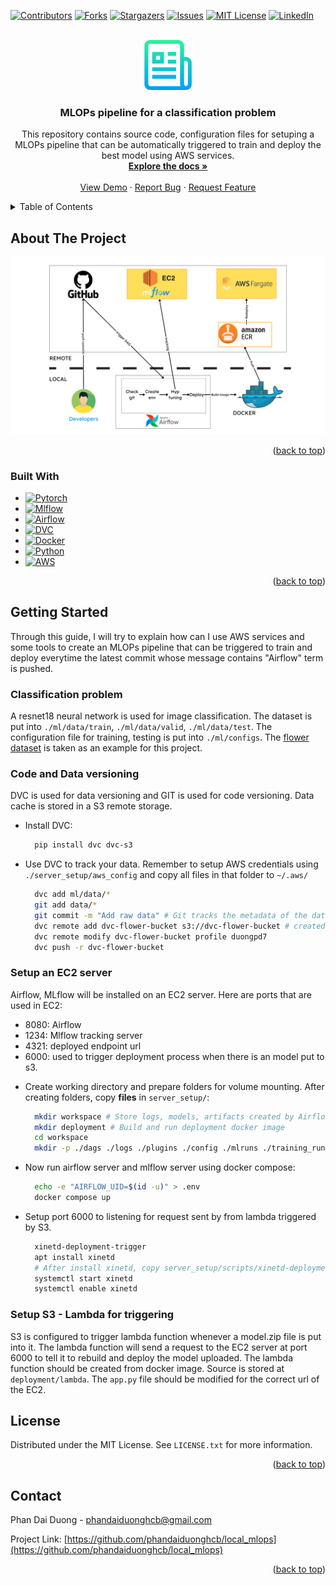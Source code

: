 <!-- Improved compatibility of back to top link: See: https://github.com/othneildrew/Best-README-Template/pull/73 -->
<a name="readme-top"></a>
<!--
*** Thanks for checking out the Best-README-Template. If you have a suggestion
*** that would make this better, please fork the repo and create a pull request
*** or simply open an issue with the tag "enhancement".
*** Don't forget to give the project a star!
*** Thanks again! Now go create something AMAZING! :D
-->



<!-- PROJECT SHIELDS -->
<!--
*** I'm using markdown "reference style" links for readability.
*** Reference links are enclosed in brackets [ ] instead of parentheses ( ).
*** See the bottom of this document for the declaration of the reference variables
*** for contributors-url, forks-url, etc. This is an optional, concise syntax you may use.
*** https://www.markdownguide.org/basic-syntax/#reference-style-links
-->
[![Contributors][contributors-shield]][contributors-url]
[![Forks][forks-shield]][forks-url]
[![Stargazers][stars-shield]][stars-url]
[![Issues][issues-shield]][issues-url]
[![MIT License][license-shield]][license-url]
[![LinkedIn][linkedin-shield]][linkedin-url]



<!-- PROJECT LOGO -->
<br />
<div align="center">
  <a href="https://github.com/phandaiduonghcb/local_mlops">
    <img src="images/logo.png" alt="Logo" width="80" height="80">
  </a>

<h3 align="center">MLOPs pipeline for a classification problem</h3>

  <p align="center">
    This repository contains source code, configuration files for setuping a MLOPs pipeline that can be automatically triggered to train and deploy the best model using AWS services.
    <br />
    <a href="https://github.com/phandaiduonghcb/local_mlops"><strong>Explore the docs »</strong></a>
    <br />
    <br />
    <a href="https://github.com/phandaiduonghcb/local_mlops">View Demo</a>
    ·
    <a href="https://github.com/phandaiduonghcb/local_mlops/issues">Report Bug</a>
    ·
    <a href="https://github.com/phandaiduonghcb/local_mlops/issues">Request Feature</a>
  </p>
</div>



<!-- TABLE OF CONTENTS -->
<details>
  <summary>Table of Contents</summary>
  <ol>
    <li>
      <a href="#about-the-project">About The Project</a>
      <ul>
        <li><a href="#built-with">Built With</a></li>
      </ul>
    </li>
    <li>
      <a href="#getting-started">Getting Started</a>
      <ul>
        <li><a href="#prerequisites">Prerequisites</a></li>
        <li><a href="#installation">Installation</a></li>
      </ul>
    </li>
    <li><a href="#usage">Usage</a></li>
    <li><a href="#roadmap">Roadmap</a></li>
    <li><a href="#contributing">Contributing</a></li>
    <li><a href="#license">License</a></li>
    <li><a href="#contact">Contact</a></li>
    <li><a href="#acknowledgments">Acknowledgments</a></li>
  </ol>
</details>



<!-- ABOUT THE PROJECT -->
## About The Project

[![Product Name Screen Shot][product-screenshot]](https://example.com)

<p align="right">(<a href="#readme-top">back to top</a>)</p>



### Built With

* [![Pytorch][Pytorch]][Pytorch-url]
* [![Mlflow][Mlflow]][Mlflow-url]
* [![Airflow][Airflow]][Airflow-url]
* [![DVC][DVC]][DVC-url]
* [![Docker][Docker]][Docker-url]
* [![Python][Python]][Python-url]
* [![AWS][AWS]][AWS-url]

<p align="right">(<a href="#readme-top">back to top</a>)</p>



<!-- GETTING STARTED -->
## Getting Started

Through this guide, I will try to explain how can I use AWS services and some tools to create an MLOPs pipeline that can be triggered to train and deploy everytime the latest commit whose message contains "Airflow" term is pushed.
### Classification problem
A resnet18 neural network is used for image classification. The dataset is put into `./ml/data/train`, `./ml/data/valid`, `./ml/data/test`.
The configuration file for training, testing is put into `./ml/configs`.
The [flower dataset](https://public.roboflow.com/classification/flowers_classification/2) is taken as an example for this project.

### Code and Data versioning

DVC is used for data versioning and GIT is used for code versioning. Data cache is stored in a S3 remote storage.

* Install DVC:
  ```sh
    pip install dvc dvc-s3
  ```


* Use DVC to track your data. Remember to setup AWS credentials using `./server_setup/aws_config` and copy all files in that folder to `~/.aws/`
  ```sh
    dvc add ml/data/*
    git add data/*
    git commit -m "Add raw data" # Git tracks the metadata of the dataset
    dvc remote add dvc-flower-bucket s3://dvc-flower-bucket # created s3 bucket for storing data cache
    dvc remote modify dvc-flower-bucket profile duongpd7
    dvc push -r dvc-flower-bucket
  ```

### Setup an EC2 server
Airflow, MLflow will be installed on an EC2 server.
Here are ports that are used in EC2:
- 8080: Airflow
- 1234: Mlflow tracking server
- 4321: deployed endpoint url
- 6000: used to trigger deployment process when there is an model put to s3.
* Create working directory and prepare folders for volume mounting. After creating folders, copy **files** in `server_setup/`:
  ```sh
    mkdir workspace # Store logs, models, artifacts created by Airflow and Mlflow
    mkdir deployment # Build and run deployment docker image
    cd workspace
    mkdir -p ./dags ./logs ./plugins ./config ./mlruns ./training_runs # Have to create manually to avoid permission issue.
  ```
* Now run airflow server and mlflow server using docker compose:
  ```sh
    echo -e "AIRFLOW_UID=$(id -u)" > .env
    docker compose up
  ```

* Setup port 6000 to listening for request sent by from lambda triggered by S3.
  ```sh
    xinetd-deployment-trigger
    apt install xinetd
    # After install xinetd, copy server_setup/scripts/xinetd-deployment-trigger to /etc/xinetd.d/ and modify the its "server" path to server_setup/scripts/trigger-deployment.sh placed on EC2.
    systemctl start xinetd
    systemctl enable xinetd

  ```
### Setup S3 - Lambda for triggering
S3 is configured to trigger lambda function whenever a model.zip file is put into it. The lambda function will send a request to the EC2 server at port 6000 to tell it to rebuild and deploy the model uploaded.
The lambda function should be created from docker image. Source is stored at `deployment/lambda`. The `app.py` file should be modified for the correct url of the EC2.

<!-- LICENSE -->
## License

Distributed under the MIT License. See `LICENSE.txt` for more information.

<p align="right">(<a href="#readme-top">back to top</a>)</p>



<!-- CONTACT -->
## Contact

Phan Dai Duong - phandaiduonghcb@gmail.com

Project Link: [https://github.com/phandaiduonghcb/local_mlops](https://github.com/phandaiduonghcb/local_mlops)

<p align="right">(<a href="#readme-top">back to top</a>)</p>



<!-- ACKNOWLEDGMENTS -->
<!-- ## Acknowledgments

* []()
* []()
* []() -->

<!-- <p align="right">(<a href="#readme-top">back to top</a>)</p> -->



<!-- MARKDOWN LINKS & IMAGES -->
<!-- https://www.markdownguide.org/basic-syntax/#reference-style-links -->
[contributors-shield]: https://img.shields.io/github/contributors/phandaiduonghcb/local_mlops.svg?style=for-the-badge
[contributors-url]: https://github.com/phandaiduonghcb/local_mlops/graphs/contributors
[forks-shield]: https://img.shields.io/github/forks/phandaiduonghcb/local_mlops.svg?style=for-the-badge
[forks-url]: https://github.com/phandaiduonghcb/local_mlops/network/members
[stars-shield]: https://img.shields.io/github/stars/phandaiduonghcb/local_mlops.svg?style=for-the-badge
[stars-url]: https://github.com/phandaiduonghcb/local_mlops/stargazers
[issues-shield]: https://img.shields.io/github/issues/phandaiduonghcb/local_mlops.svg?style=for-the-badge
[issues-url]: https://github.com/phandaiduonghcb/local_mlops/issues
[license-shield]: https://img.shields.io/github/license/phandaiduonghcb/local_mlops.svg?style=for-the-badge
[license-url]: https://github.com/phandaiduonghcb/local_mlops/blob/master/LICENSE.txt
[linkedin-shield]: https://img.shields.io/badge/-LinkedIn-black.svg?style=for-the-badge&logo=linkedin&colorB=555
[linkedin-url]: https://linkedin.com/in/phandaiduonghcb
[product-screenshot]: images/screenshot.png
[Pytorch]: https://img.shields.io/badge/Pytorch-000000?style=for-the-badge&logo=Pytorchdotjs&logoColor=white
[Pytorch-url]: https://pytorch.org/
[Mlflow]: https://img.shields.io/badge/Mlflow-20232A?style=for-the-badge&logo=Mlflow&logoColor=61DAFB
[Mlflow-url]: https://mlflow.org/
[Airflow]: https://img.shields.io/badge/Airflow-35495E?style=for-the-badge&logo=Airflowdotjs&logoColor=4FC08D
[Airflow-url]: https://airflow.apache.org/
[DVC]: https://img.shields.io/badge/DVC-DD0031?style=for-the-badge&logo=DVC&logoColor=white
[DVC-url]: https://dvc.org/
[Docker]: https://img.shields.io/badge/Docker-4A4A55?style=for-the-badge&logo=Docker&logoColor=FF3E00
[Docker-url]: https://www.docker.com/
[Python]: https://img.shields.io/badge/Python-FF2D20?style=for-the-badge&logo=Python&logoColor=white
[Python-url]: https://www.python.org/
[AWS]: https://img.shields.io/badge/AWS-563D7C?style=for-the-badge&logo=AWS&logoColor=white
[AWS-url]: https://aws.amazon.com/
